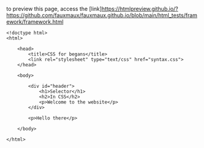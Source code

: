 
to preview this page, access the [link]https://htmlpreview.github.io/?https://github.com/fauxmaux/fauxmaux.github.io/blob/main/html_tests/framework/framework.html

```
<!doctype html>
<html>

    <head>
        <title>CSS for begans</title>
        <link rel="stylesheet" type="text/css" href="syntax.css">
    </head>
    
    <body>
    
        <div id="header">
            <h1>Selector</h1>
            <h2>In CSS</h2>
            <p>Welcome to the website</p>
        </div>
        
        <p>Hello there</p>

    </body>

</html>

```
